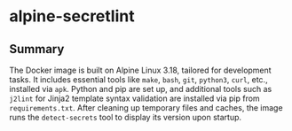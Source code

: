 # alpine-secretlint

## Summary

The Docker image is built on Alpine Linux 3.18, tailored for development tasks. It includes essential tools like `make`, `bash`, `git`, `python3`, `curl`, etc., installed via `apk`. Python and pip are set up, and additional tools such as `j2lint` for Jinja2 template syntax validation are installed via pip from `requirements.txt`. After cleaning up temporary files and caches, the image runs the `detect-secrets` tool to display its version upon startup.
